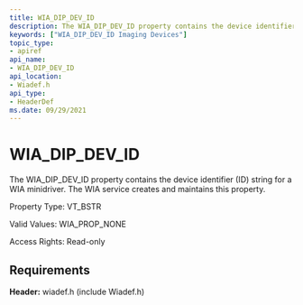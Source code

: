 ```yaml
---
title: WIA_DIP_DEV_ID
description: The WIA_DIP_DEV_ID property contains the device identifier (ID) string for a WIA minidriver. The WIA service creates and maintains this property.
keywords: ["WIA_DIP_DEV_ID Imaging Devices"]
topic_type:
- apiref
api_name:
- WIA_DIP_DEV_ID
api_location:
- Wiadef.h
api_type:
- HeaderDef
ms.date: 09/29/2021
---
```


# WIA_DIP_DEV_ID

The WIA_DIP_DEV_ID property contains the device identifier (ID) string for a WIA minidriver. The WIA service creates and maintains this property.

Property Type: VT_BSTR

Valid Values: WIA_PROP_NONE

Access Rights: Read-only

## Requirements

**Header:** wiadef.h (include Wiadef.h)
